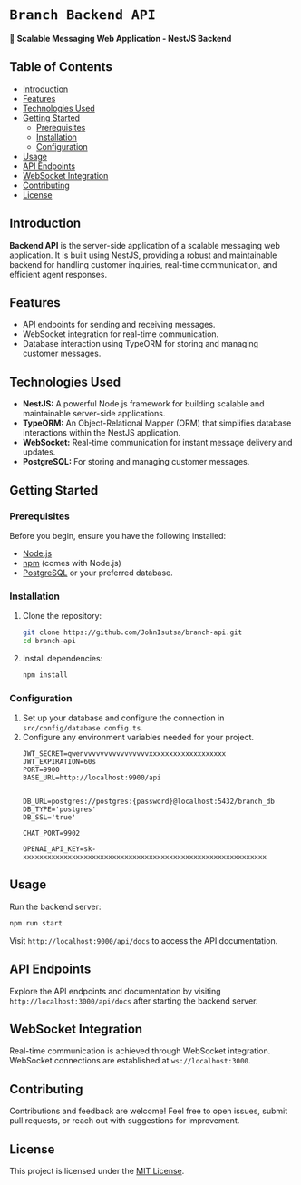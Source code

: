 # `Branch Backend API`

🚀 **Scalable Messaging Web Application - NestJS Backend**

## Table of Contents
- [Introduction](#introduction)
- [Features](#features)
- [Technologies Used](#technologies-used)
- [Getting Started](#getting-started)
  - [Prerequisites](#prerequisites)
  - [Installation](#installation)
  - [Configuration](#configuration)
- [Usage](#usage)
- [API Endpoints](#api-endpoints)
- [WebSocket Integration](#websocket-integration)
- [Contributing](#contributing)
- [License](#license)

## Introduction

**<Your Project Name> Backend API** is the server-side application of a scalable messaging web application. It is built using NestJS, providing a robust and maintainable backend for handling customer inquiries, real-time communication, and efficient agent responses.

## Features

- API endpoints for sending and receiving messages.
- WebSocket integration for real-time communication.
- Database interaction using TypeORM for storing and managing customer messages.

## Technologies Used

- **NestJS:** A powerful Node.js framework for building scalable and maintainable server-side applications.
- **TypeORM:** An Object-Relational Mapper (ORM) that simplifies database interactions within the NestJS application.
- **WebSocket:** Real-time communication for instant message delivery and updates.
- **PostgreSQL:** For storing and managing customer messages.

## Getting Started

### Prerequisites

Before you begin, ensure you have the following installed:

- [Node.js](https://nodejs.org/)
- [npm](https://www.npmjs.com/) (comes with Node.js)
- [PostgreSQL](https://www.postgresql.org/) or your preferred database.

### Installation

1. Clone the repository:
   ```bash
   git clone https://github.com/JohnIsutsa/branch-api.git
   cd branch-api
   ```

2. Install dependencies:
   ```bash
   npm install
   ```

### Configuration

1. Set up your database and configure the connection in `src/config/database.config.ts`.
2. Configure any environment variables needed for your project.
    ```plaintext
    JWT_SECRET=qwenvvvvvvvvvvvvvvvvxxxxxxxxxxxxxxxxxxx
    JWT_EXPIRATION=60s
    PORT=9900
    BASE_URL=http://localhost:9900/api
    
    
    DB_URL=postgres://postgres:{password}@localhost:5432/branch_db 
    DB_TYPE='postgres'
    DB_SSL='true'
    
    CHAT_PORT=9902
    
    OPENAI_API_KEY=sk-xxxxxxxxxxxxxxxxxxxxxxxxxxxxxxxxxxxxxxxxxxxxxxxxxxxxxxxxxxxx
    ```

## Usage

Run the backend server:

```bash
npm run start
```

Visit `http://localhost:9000/api/docs` to access the API documentation.

## API Endpoints

Explore the API endpoints and documentation by visiting `http://localhost:3000/api/docs` after starting the backend server.

## WebSocket Integration

Real-time communication is achieved through WebSocket integration. WebSocket connections are established at `ws://localhost:3000`.


## Contributing

Contributions and feedback are welcome! Feel free to open issues, submit pull requests, or reach out with suggestions for improvement.

## License

This project is licensed under the [MIT License](LICENSE).
